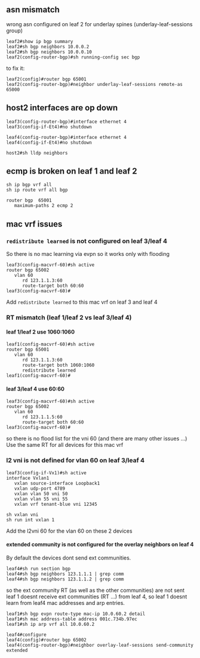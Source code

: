 ## asn mismatch 

wrong asn configured on leaf 2 for underlay spines (underlay-leaf-sessions group)  

```
leaf2#show ip bgp summary 
leaf2#sh bgp neighbors 10.0.0.2
leaf2#sh bgp neighbors 10.0.0.10
leaf2(config-router-bgp)#sh running-config sec bgp
```

to fix it: 
```
leaf2(config)#router bgp 65001 
leaf2(config-router-bgp)#neighbor underlay-leaf-sessions remote-as 65000
```

## host2 interfaces are op down

```
leaf3(config-router-bgp)#interface ethernet 4
leaf3(config-if-Et4)#no shutdown 
```
```
leaf4(config-router-bgp)#interface ethernet 4
leaf4(config-if-Et4)#no shutdown 
```
```
host2#sh lldp neighbors
```

## ecmp is broken on leaf 1 and leaf 2

```
sh ip bgp vrf all
sh ip route vrf all bgp
```

```
router bgp  65001 
   maximum-paths 2 ecmp 2
```
   

## mac vrf issues 

### `redistribute learned` is not configured on leaf 3/leaf 4

So there is no mac learning via evpn so it works only with flooding
 
```
leaf3(config-macvrf-60)#sh active 
router bgp 65002
   vlan 60
      rd 123.1.1.3:60
      route-target both 60:60
leaf3(config-macvrf-60)#
```

Add `redistribute learned` to this mac vrf on leaf 3 and leaf 4

### RT mismatch (leaf 1/leaf 2 vs leaf 3/leaf 4)

#### leaf 1/leaf 2 use 1060:1060 

```
leaf1(config-macvrf-60)#sh active 
router bgp 65001
   vlan 60
      rd 123.1.1.3:60
      route-target both 1060:1060
      redistribute learned
leaf1(config-macvrf-60)#
```

#### leaf 3/leaf 4 use 60:60  
```
leaf3(config-macvrf-60)#sh active 
router bgp 65002
   vlan 60
      rd 123.1.1.5:60
      route-target both 60:60
leaf3(config-macvrf-60)#
```

so there is no flood list for the vni 60 (and there are many other issues ...)   
Use the same RT for all devices for this mac vrf 

### l2 vni is not defined for vlan 60 on leaf 3/leaf 4

```
leaf3(config-if-Vx1)#sh active
interface Vxlan1
   vxlan source-interface Loopback1
   vxlan udp-port 4789
   vxlan vlan 50 vni 50
   vxlan vlan 55 vni 55
   vxlan vrf tenant-blue vni 12345
```

```
sh vxlan vni 
sh run int vxlan 1
```

Add the l2vni 60 for the vlan 60 on these 2 devices 


#### extended community is not configured for the overlay neighbors on leaf 4 

By default the devices dont send ext communities.  

```
leaf4#sh run section bgp
leaf4#sh bgp neighbors 123.1.1.1 | grep comm 
leaf4#sh bgp neighbors 123.1.1.2 | grep comm 
```

so the ext community RT (as well as the other communities) are not sent   
leaf 1 doesnt receive ext communities (RT ...) from leaf 4, so leaf 1 doesnt learn from leaf4 mac addresses and arp entries.   

```
leaf1#sh bgp evpn route-type mac-ip 10.0.60.2 detail 
leaf1#sh mac address-table address 001c.734b.97ec 
leaf1#sh ip arp vrf all 10.0.60.2
```
```
leaf4#configure 
leaf4(config)#router bgp 65002 
leaf4(config-router-bgp)#neighbor overlay-leaf-sessions send-community extended
```





